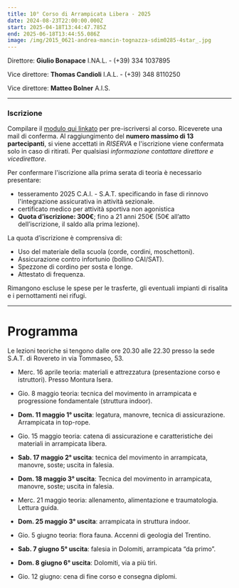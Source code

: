 ```yaml
---
title: 10° Corso di Arrampicata Libera - 2025
date: 2024-08-23T22:00:00.000Z
start: 2025-04-18T13:44:47.785Z
end: 2025-06-18T13:44:55.086Z
image: /img/2015_0621-andrea-mancin-tognazza-sdim0285-4star_.jpg
---
```

Direttore: **Giulio Bonapace** I.NA.L. - (+39) 334 1037895

Vice direttore: **Thomas Candioli** I.A.L. - (+39) 348 8110250

Vice direttore: **Matteo Bolner** A.I.S.

---

### Iscrizione

Compilare il [modulo qui linkato](https://forms.gle/qXE2qkgtimBdv5G6A) per pre-iscriversi al corso. Riceverete una mail di conferma. Al raggiungimento del **numero massimo di 13 partecipanti**, si viene accettati in *RISERVA* e l'iscrizione viene confermata solo in caso di ritirati.
Per qualsiasi *informazione contattare direttore e vicedirettore*.

Per confermare l'iscrizione alla prima serata di teoria è necessario presentare:

- tesseramento 2025 C.A.I. - S.A.T. specificando in fase di rinnovo l'integrazione assicurativa in attività sezionale.
- certificato medico per attività sportiva non agonistica
- **Quota d’iscrizione: 300€**; fino a 21 anni 250€
(50€ all’atto dell’iscrizione, il saldo alla prima lezione).

La quota d’iscrizione è comprensiva di:

- Uso del materiale della scuola (corde,
cordini, moschettoni).
- Assicurazione contro infortunio (bollino CAI/SAT).
- Spezzone di cordino per sosta e longe.
- Attestato di frequenza.

Rimangono escluse le spese per le trasferte, gli
eventuali impianti di risalita e i pernottamenti nei
rifugi.

---

# Programma

Le lezioni teoriche si tengono dalle ore 20.30 alle 22.30 presso la sede S.A.T. di Rovereto in via Tommaseo, 53.

- Merc. 16 aprile teoria: materiali e attrezzatura (presentazione corso e istruttori). Presso Montura Isera.

- Gio. 8 maggio teoria: tecnica del movimento in arrampicata e progressione fondamentale (struttura indoor).

- **Dom. 11 maggio 1° uscita**: legatura, manovre, tecnica di assicurazione. Arrampicata in top-rope.

- Gio. 15 maggio teoria: catena di assicurazione e caratteristiche dei materiali in arrampicata libera.

- **Sab. 17 maggio 2° uscita**: tecnica del movimento in arrampicata, manovre, soste; uscita in falesia.

- **Dom. 18 maggio 3° uscita**: Tecnica del movimento in arrampicata, manovre, soste; uscita in falesia.

- Merc. 21 maggio teoria: allenamento, alimentazione e traumatologia. Lettura guida.

- **Dom. 25 maggio 3° uscita**: arrampicata in struttura indoor.

- Gio. 5 giugno teoria: flora fauna. Accenni di geologia del Trentino.

- **Sab. 7 giugno 5° uscita**: falesia in Dolomiti, arrampicata “da primo”.

- **Dom. 8 giugno 6° uscita**: Dolomiti, via a più tiri.

- Gio. 12 giugno: cena di fine corso e consegna diplomi.



